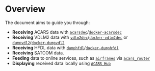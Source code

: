 # Overview

The document aims to guide you through:

* **Receiving** ACARS data with [`acarsdec`](https://github.com/TLeconte/acarsdec)/[`docker-acarsdec`](https:/github.com/sdre-enthusiasts/docker-acarsdec)
* **Receiving** VDLM2 data with [`vdlm2dec`](https://github.com/TLeconte/vdlm2dec)/[`docker-vdlm2dec`](https:/github.com/sdre-enthusiasts/docker-vdlm2dec) or [`dumpvdl2`](https://github.com/szpajder/dumpvdl2)/[`docker-dumpvdl2`](https:/github.com/sdre-enthusiasts/docker-dumpvdl2)
* **Receiving** HFDL data with [`dumphfdl`](https://github.com/szpajder/dumphfdl)/[`docker-dumphfdl`](https:/github.com/sdre-enthusiasts/docker-dumphfdl)
* **Receiving** SATCOM data.
* **Feeding** data to online services, such as [`airframes`](airframes.io) via [`acars_router`](https://github.com/sdre-enthusiasts/acars_router)
* **Displaying** received data locally using [`ACARS Hub`](https://github.com/sdre-enthusiasts/docker-acarshub)
